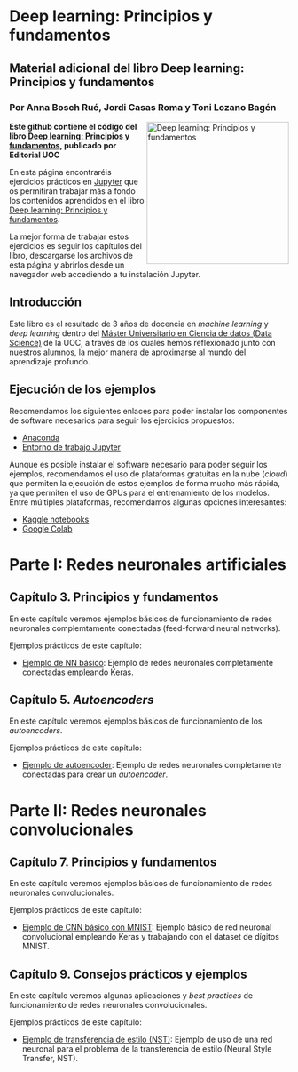 # Deep learning: Principios y fundamentos
## Material adicional del libro **Deep learning: Principios y fundamentos**
### Por Anna Bosch Rué, Jordi Casas Roma y Toni Lozano Bagén

<a href="https://www.editorialuoc.cat/deep-learning"><img src="https://www.editorialuoc.cat/media/cache/05/16/0516c673ca010fe373fe5a92f0dfa068.jpg" alt="Deep learning: Principios y fundamentos" height="256px" align="right"></a>

**Este github contiene el código del libro [Deep learning: Principios y fundamentos](https://www.editorialuoc.cat/deep-learning), publicado por Editorial UOC**

En esta página encontraréis ejercicios prácticos en [Jupyter](http://jupyter.org/) que os permitirán trabajar más a fondo los contenidos aprendidos en el libro [Deep learning: Principios y fundamentos](https://www.editorialuoc.cat/deep-learning).

La mejor forma de trabajar estos ejercicios es seguir los capítulos del libro, descargarse los archivos de esta página y abrirlos desde un navegador web accediendo a tu instalación Jupyter.

## Introducción
Este libro es el resultado de 3 años de docencia en *machine learning* y *deep learning* dentro del [Máster Universitario en Ciencia de datos (Data Science)](https://estudios.uoc.edu/es/masters-universitarios/data-science/presentacion) de la UOC, a través de los cuales hemos reflexionado junto con nuestros alumnos, la mejor manera de aproximarse al mundo del aprendizaje profundo.

## Ejecución de los ejemplos
Recomendamos los siguientes enlaces para poder instalar los componentes de software necesarios para seguir los ejercicios propuestos:

- [Anaconda](https://www.anaconda.com/products/individual)
- [Entorno de trabajo Jupyter](http://jupyter.org/install.html)

Aunque es posible instalar el software necesario para poder seguir los ejemplos, recomendamos el uso de plataformas gratuitas en la nube (*cloud*) que permiten la ejecución de estos ejemplos de forma mucho más rápida, ya que permiten el uso de GPUs para el entrenamiento de los modelos. Entre múltiples plataformas, recomendamos algunas opciones interesantes:

- [Kaggle notebooks](https://www.kaggle.com/)
- [Google Colab](https://colab.research.google.com/)

# Parte I: Redes neuronales artificiales

## Capítulo 3. Principios y fundamentos
En este capítulo veremos ejemplos básicos de funcionamiento de redes neuronales complemtamente conectadas (feed-forward neural networks).

Ejemplos prácticos de este capítulo:

- [Ejemplo de NN básico](cap03/C03_E1_Ejemplo-NN.ipynb): Ejemplo de redes neuronales completamente conectadas empleando Keras.

## Capítulo 5. *Autoencoders*
En este capítulo veremos ejemplos básicos de funcionamiento de los *autoencoders*.

Ejemplos prácticos de este capítulo:

- [Ejemplo de autoencoder](cap05/C05_E1_Shallow-AutoEncoder.ipynb): Ejemplo de redes neuronales completamente conectadas para crear un *autoencoder*.

# Parte II: Redes neuronales convolucionales

## Capítulo 7. Principios y fundamentos
En este capítulo veremos ejemplos básicos de funcionamiento de redes neuronales convolucionales.

Ejemplos prácticos de este capítulo:

- [Ejemplo de CNN básico con MNIST](cap07/C07_E1_Ejemplo-CNN-MNIST-Keras.ipynb): Ejemplo básico de red neuronal convolucional empleando Keras y trabajando con el dataset de dígitos MNIST.

## Capítulo 9. Consejos prácticos y ejemplos
En este capítulo veremos algunas aplicaciones y *best practices* de funcionamiento de redes neuronales convolucionales.

Ejemplos prácticos de este capítulo:

- [Ejemplo de transferencia de estilo (NST)](cap09/C09_E1_Ejemplo-Neural-Style-Transfer.ipynb): Ejemplo de uso de una red neuronal para el problema de la transferencia de estilo (Neural Style Transfer, NST).
